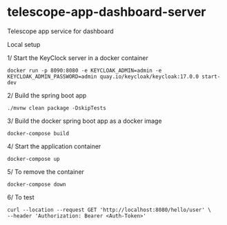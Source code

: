 # telescope-app-dashboard-server
Telescope app service for dashboard

Local setup

1/ Start the KeyClock server in a docker container

```
docker run -p 8090:8080 -e KEYCLOAK_ADMIN=admin -e KEYCLOAK_ADMIN_PASSWORD=admin quay.io/keycloak/keycloak:17.0.0 start-dev
```

2/ Build the spring boot app

```
./mvnw clean package -DskipTests
```

3/ Build the docker spring boot app as a docker image

```
docker-compose build
```

4/ Start the application container

```
docker-compose up
```

5/ To remove the container

```
docker-compose down
```

6/ To test

```
curl --location --request GET 'http://localhost:8080/hello/user' \
--header 'Authorization: Bearer <Auth-Token>' 
```


